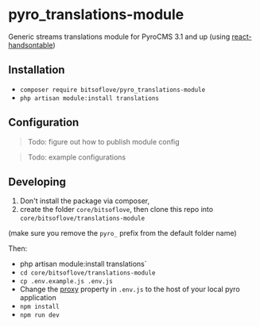 # pyro_translations-module
Generic streams translations module for PyroCMS 3.1 and up
(using [react-handsontable](https://github.com/handsontable/react-handsontable))

## Installation

- `composer require bitsoflove/pyro_translations-module`
- `php artisan module:install translations`

## Configuration

> Todo: figure out how to publish module config

> Todo: example configurations

## Developing
1. Don't install the package via composer, 
2. create the folder `core/bitsoflove`, then clone this repo into `core/bitsoflove/translations-module` 

(make sure you remove the `pyro_` prefix from the default folder name)

Then:
- php artisan module:install translations`
- `cd core/bitsoflove/translations-module`
- `cp .env.example.js .env.js`
- Change the [proxy](https://github.com/bitsoflove/pyro_translations-module/blob/master/.env.example.js#L4) property in `.env.js` to the host of your local pyro application
- `npm install`
- `npm run dev`
```
